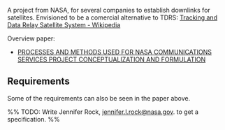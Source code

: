 A project from NASA, for several companies to establish downlinks for satellites. 
Envisioned to be a comercial alternative to TDRS: [Tracking and Data Relay Satellite System - Wikipedia](https://en.wikipedia.org/wiki/Tracking_and_Data_Relay_Satellite_System)


Overview paper:
- [PROCESSES AND METHODS USED FOR NASA COMMUNICATIONS SERVICES PROJECT CONCEPTUALIZATION AND FORMULATION](https://ntrs.nasa.gov/api/citations/20220014338/downloads/PROCESSES%20AND%20METHODS%20USED%20FOR%20NASA%20COMMUNICATIONS%20SERVICES%20PROJECT%20CONCEPTUALIZATION%20AND%20FORMULATION%5B3%5D.pdf)

## Requirements
Some of the requirements can also be seen in the paper above. 


%% TODO: Write Jennifer Rock, [jennifer.l.rock@nasa.gov](mailto:jennifer.l.rock@nasa.gov). to get a specification.  %%


